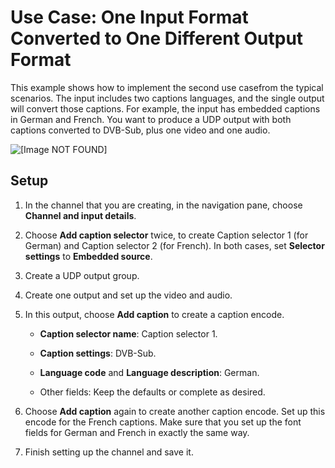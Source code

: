 # Use Case: One Input Format Converted to One Different Output Format<a name="use-case-one-input-format-to-one-different-output-format"></a>

This example shows how to implement the second use casefrom the typical scenarios\. The input includes two captions languages, and the single output will convert those captions\. For example, the input has embedded captions in German and French\. You want to produce a UDP output with both captions converted to DVB\-Sub, plus one video and one audio\. 

![\[Image NOT FOUND\]](http://docs.aws.amazon.com/medialive/latest/ug/images/captions_INembed_OUTdvb_udp_result.png)

## Setup<a name="procedure3"></a>

1. In the channel that you are creating, in the navigation pane, choose **Channel and input details**\.

1. Choose **Add caption selector** twice, to create Caption selector 1 \(for German\) and Caption selector 2 \(for French\)\. In both cases, set **Selector settings** to **Embedded source**\.

1. Create a UDP output group\. 

1. Create one output and set up the video and audio\.

1. In this output, choose **Add caption** to create a caption encode\. 

   + **Caption selector name**: Caption selector 1\. 

   + **Caption settings**: DVB\-Sub\. 

   + **Language code** and **Language description**: German\.

   + Other fields: Keep the defaults or complete as desired\. 

1. Choose **Add caption** again to create another caption encode\. Set up this encode for the French captions\. Make sure that you set up the font fields for German and French in exactly the same way\. 

1. Finish setting up the channel and save it\.